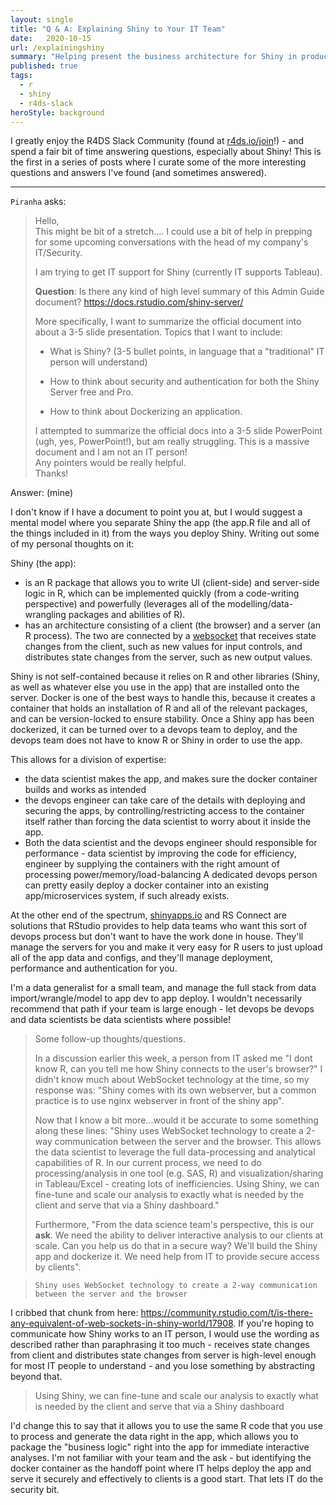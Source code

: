 ```yaml
---
layout: single
title: "Q & A: Explaining Shiny to Your IT Team"
date:   2020-10-15
url: /explainingshiny
summary: "Helping present the business architecture for Shiny in production to a relatively technical (but not R-based) crowd"
published: true
tags: 
  - r
  - shiny
  - r4ds-slack
heroStyle: background
---
```


I greatly enjoy the R4DS Slack Community (found at [r4ds.io/join](r4ds.io/join)!) - and spend a fair bit of time answering questions, especially about Shiny! This is the first in a series of posts where I curate some of the more interesting questions and answers I've found (and sometimes answered).

<hr>

`Piranha` asks:

> Hello,\
> This might be bit of a stretch.... I could use a bit of help in prepping for some upcoming conversations with the head of my company's IT/Security. 
> 
>I am trying to get IT support for Shiny (currently IT supports Tableau).
>
> **Question**: Is there any kind of high level summary of this Admin Guide document?
> <https://docs.rstudio.com/shiny-server/> 
> 
> More specifically, I want to summarize the official document into about a 3-5 slide presentation. Topics that I want to include:
>
> -   What is Shiny? (3-5 bullet points, in language that a "traditional" IT person will understand)
>
> -   How to think about security and authentication for both the Shiny Server free and Pro.
>
> -   How to think about Dockerizing an application.
>
> I attempted to summarize the official docs into a 3-5 slide PowerPoint (ugh, yes, PowerPoint!), but am really struggling. This is a massive document and I am not an IT person!\
> Any pointers would be really helpful.\
> Thanks!

Answer: (mine)

I don't know if I have a document to point you at, but I would suggest a mental model where you separate Shiny the app (the app.R file and all of the things included in it) from the ways you deploy Shiny. Writing out some of my personal thoughts on it:

Shiny (the app):

-   is an R package that allows you to write UI (client-side) and server-side logic in R, which can be implemented quickly (from a code-writing perspective) and powerfully (leverages all of the modelling/data-wrangling packages and abilities of R).
-   has an architecture consisting of a client (the browser) and a server (an R process). The two are connected by a [websocket](https://developer.mozilla.org/en-US/docs/Web/API/WebSockets_API) that receives state changes from the client, such as new values for input controls, and distributes state changes from the server, such as new output values.

Shiny is not self-contained because it relies on R and other libraries (Shiny, as well as whatever else you use in the app) that are installed onto the server. Docker is one of the best ways to handle this, because it creates a container that holds an installation of R and all of the relevant packages, and can be version-locked to ensure stability. Once a Shiny app has been dockerized, it can be turned over to a devops team to deploy, and the devops team does not have to know R or Shiny in order to use the app.

This allows for a division of expertise: 

- the data scientist makes the app, and makes sure the docker container builds and works as intended 
- the devops engineer can take care of the details with deploying and securing the apps, by controlling/restricting access to the container itself rather than forcing the data scientist to worry about it inside the app. 
- Both the data scientist and the devops engineer should responsible for performance - data scientist by improving the code for efficiency, engineer by supplying the containers with the right amount of processing power/memory/load-balancing A dedicated devops person can pretty easily deploy a docker container into an existing app/microservices system, if such already exists. 

At the other end of the spectrum, [shinyapps.io](http://shinyapps.io/) and RS Connect are solutions that RStudio provides to help data teams who want this sort of devops process but don't want to have the work done in house. They'll manage the servers for you and make it very easy for R users to just upload all of the app data and configs, and they'll manage deployment, performance and authentication for you.

I'm a data generalist for a small team, and manage the full stack from data import/wrangle/model to app dev to app deploy. I wouldn't necessarily recommend that path if your team is large enough - let devops be devops and data scientists be data scientists where possible!

> Some follow-up thoughts/questions.
>
> In a discussion earlier this week, a person from IT asked me "I dont know R, can you tell me how Shiny connects to the user's browser?" I didn't know much about WebSocket technology at the time, so my response was: "Shiny comes with its own webserver, but a common practice is to use nginx webserver in front of the shiny app".
>
> Now that I know a bit more...would it be accurate to some something along these lines: "Shiny uses WebSocket technology to create a 2-way communication between the server and the browser. This allows the data scientist to leverage the full data-processing and analytical capabilities of R. In our current process, we need to do processing/analysis in one tool (e.g. SAS, R) and visualization/sharing in Tableau/Excel - creating lots of inefficiencies. Using Shiny, we can fine-tune and scale our analysis to exactly what is needed by the client and serve that via a Shiny dashboard."
>
> Furthermore, "From the data science team's perspective, this is our **ask**. We need the ability to deliver interactive analysis to our clients at scale. Can you help us do that in a secure way? We'll build the Shiny app and dockerize it. We need help from IT to provide secure access by clients".

> `Shiny uses WebSocket technology to create a 2-way communication between the server and the browser`

I cribbed that chunk from here: <https://community.rstudio.com/t/is-there-any-equivalent-of-web-sockets-in-shiny-world/17908>. If you're hoping to communicate how Shiny works to an IT person, I would use the wording as described rather than paraphrasing it too much - receives state changes from client and distributes state changes from server is high-level enough for most IT people to understand - and you lose something by abstracting beyond that.

> Using Shiny, we can fine-tune and scale our analysis to exactly what is needed by the client and serve that via a Shiny dashboard

I'd change this to say that it allows you to use the same R code that you use to process and generate the data right in the app, which allows you to package the "business logic" right into the app for immediate interactive analyses. I'm not familiar with your team and the ask - but identifying the docker container as the handoff point where IT helps deploy the app and serve it securely and effectively to clients is a good start. That lets IT do the security bit.
